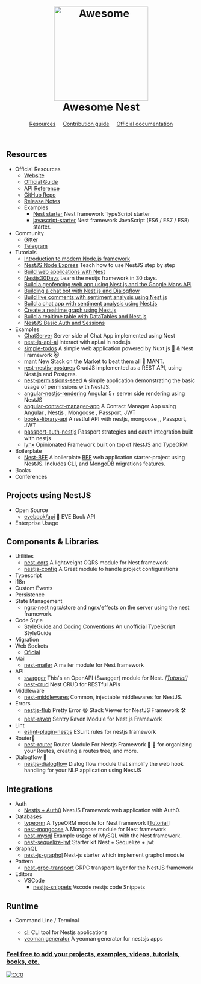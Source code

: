 <h1 align="center">
	<img width="250" src="https://camo.githubusercontent.com/18fe3feea5e3593c593e12e552494a3995eceacf/687474703a2f2f6b616d696c6d79736c69776965632e636f6d2f7075626c69632f6e6573742d6c6f676f2e706e672331" alt="Awesome">
  <br>
  <center>
    <strong>Awesome Nest</strong>
  </center>
</h1>

<p align="center">
	<a href="#resources">Resources</a>
  &nbsp;&nbsp;&nbsp;
	<a href="contributing.md">Contribution guide</a>
  &nbsp;&nbsp;&nbsp;
	<a href="https://nestjs.com">Official documentation</a>
</p>

<br>

## Resources

- Official Resources
  - [Website](https://nestjs.com)
  - [Official Guide](https://docs.nestjs.com)
  - [API Reference](https://docs.nestjs.com)
  - [GitHub Repo](https://github.com/nestjs/nest)
  - [Release Notes](https://github.com/nestjs/nest/blob/master/CHANGELOG.md)
  - Examples
    - [Nest starter](https://github.com/nestjs/typescript-starter) Nest framework TypeScript starter
    - [javascript-starter](https://github.com/nestjs/javascript-starter) Nest framework JavaScript (ES6 / ES7 / ES8) starter.
- Community
  - [Gitter](https://gitter.im/nestjs/)
  - [Telegram](https://t.me/nestjs)
- Tutorials
  - [Introduction to modern Node.js framework](https://kamilmysliwiec.com/nest-release-canditate-is-here-introduction-modern-node-js-framework)
  - [NestJS Node Express](https://auth0.com/blog/nestjs-brings-typescript-to-nodejs-and-express) Teach how to use NestJS step by step
  - [Build web applications with Nest](https://kamilmysliwiec.com/build-modern-scalable-node-js-web-applications-with-nest)
  - [Nestjs30Days](https://github.com/m24927605/Nestjs30Days) Learn the nestjs framework in 30 days.
  - [Build a geofencing web app using Nest.js and the Google Maps API](https://pusher.com/tutorials/geofencing-nestjs-googlemaps)
  - [Building a chat bot with Nest.js and Dialogflow](https://pusher.com/tutorials/chat-bot-nestjs)
  - [Build live comments with sentiment analysis using Nest.js](https://pusher.com/tutorials/live-comments-sentiment-analysis-nestjs)
  - [Build a chat app with sentiment analysis using Nest.js](https://pusher.com/tutorials/chat-sentiment-analysis-nestjs)
  - [Create a realtime graph using Nest.js](https://pusher.com/tutorials/realtime-graph-nestjs)
  - [Build a realtime table with DataTables and Nest.js](https://pusher.com/tutorials/realtime-table-datatables-nestjs)
  - [NestJS Basic Auth and Sessions](http://blog.exceptionfound.com/index.php/2018/06/07/nestjs-basic-auth-and-sessions/)
- Examples
  - [ChatServer](https://github.com/Pinedo11/nestDemo-ChatServer) Server side of Chat App implemented using Nest
  - [nest-js-api-ai](https://github.com/adrien2p/nest-js-api-ai) Interact with api.ai in node.js
  - [simple-todos](https://github.com/BruceHem/simple-todos) A simple web application powered by Nuxt.js :green_heart: & Nest Framework :heart_eyes_cat:
  - [mant](https://github.com/vladotesanovic/mant) New Stack on the Market to beat them all :ring: MANT.
  - [rest-nestjs-postgres](https://github.com/crudjs/rest-nestjs-postgres) CrudJS implemented as a REST API, using Nest.js and Postgres.
  - [nest-permissions-seed](https://github.com/EndyKaufman/nest-permissions-seed) A simple application demonstrating the basic usage of permissions with NestJS.
  - [angular-nestjs-rendering](https://github.com/Innovic-io/angular-nestjs-rendering) Angular 5+ server side rendering using NestJS
  - [angular-contact-manager-app](https://github.com/Abdallah-khalil/ContactManagerApp) A Contact Manager App using Angular , Nestjs ,  Mongoose , Passport, JWT 
  - [books-library-api](https://github.com/Abdallah-khalil/Books-Library-API) A restful API with nestjs, mongoose ,, Passport, JWT
  - [passport-auth-nestjs](https://github.com/Abdallah-khalil/NodeJsWithPassport) Passport strategies and oauth integration built with nestjs
  - [lynx](https://github.com/mentos1386/lynx) Opinionated Framework built on top of NestJS and TypeORM
- Boilerplate
  - [Nest-BFF](https://github.com/ahrnee/nestjs-bff) A boilerplate [BFF](https://samnewman.io/patterns/architectural/bff/) web application starter-project using NestJS. Includes CLI, and MongoDB migrations features.
- Books
- Conferences

## Projects using NestJS

- Open Source
  - [evebook/api](https://github.com/evebook/api) :milky_way: EVE Book API
- Enterprise Usage

## Components & Libraries

- Utilities
  - [nest-cqrs](https://github.com/nestjs/cqrs) A lightweight CQRS module for Nest framework
  - [nestjs-config](https://github.com/nestjs-community/nestjs-config) A Great module to handle project configurations
- Typescript
- i18n
- Custom Events
- Persistence
- State Management
  - [ngrx-nest](https://github.com/derekkite/ngrx-nest) ngrx/store and ngrx/effects on the server using the nest framework.
- Code Style
  - [StyleGuide and Coding Conventions](https://github.com/basarat/typescript-book/blob/master/docs/styleguide/styleguide.md) An unofficial TypeScript StyleGuide
- Migration
- Web Sockets
  - [Oficial](https://docs.nestjs.com/websockets/gateways)
- Mail
  - [nest-mailer](https://github.com/partyka95/nest-mailer) A mailer module for Nest framework
- API
  - [swagger](https://github.com/nestjs/swagger) This's an OpenAPI (Swagger) module for Nest. _[[Tutorial](https://docs.nestjs.com/recipes/swagger)]_
  - [nest-crud](https://github.com/zMotivat0r/nest-crud) Nest CRUD for RESTful APIs
- Middleware
  - [nest-middlewares](https://github.com/wbhob/nest-middlewares) Common, injectable middlewares for NestJS.
- Errors
  - [nestjs-flub](https://github.com/shekohex/nestjs-flub)  Pretty Error :tired_face: Stack Viewer for NestJS Framework :hammer_and_wrench:
  - [nest-raven](https://github.com/mentos1386/nest-raven) Sentry Raven Module for Nest.js Framework
- Lint
  - [eslint-plugin-nestjs](https://github.com/unlight/eslint-plugin-nestjs) ESLint rules for nestjs framework
- Router🚦
  - [nest-router](https://github.com/shekohex/nest-router) Router Module For Nestjs Framework 🚦 🚀
  	for organizing your Routes, creating a routes tree, and more.
- Dialogflow :satellite:
  - [nestjs-dialogflow](https://github.com/adrien2p/nestjs-dialogflow) Dialog flow module that simplify the web hook handling for your NLP application using NestJS

## Integrations

- Auth
  - [Nestjs + Auth0](https://github.com/cdiaz/nestjs-auth0) NestJS Framework web application with Auth0.
- Databases
  - [typeorm](https://github.com/nestjs/typeorm) A TypeORM module for Nest framework [[Tutorial](http://docs.nestjs.com/recipes/sql-typeorm)]
  - [nest-mongoose](https://github.com/nestjs/mongoose)  A Mongoose module for Nest framework
  - [nest-mysql](https://github.com/cdiaz/nest-mysql) Example usage of MySQL with the Nest framework.
  - [nest-sequelize-jwt](https://github.com/adrien2p/nest-js-sequelize-jwt) Starter kit Nest + Sequelize + jwt
- GraphQL
  - [nest-js-graphql](https://github.com/adrien2p/nest-js-graphql) Nest-js starter which implement graphql module
- Pattern
  - [nest-grpc-transport](https://github.com/fresh8/nestjs-grpc-transport) GRPC transport layer for the NestJS framework
- Editors
  - VSCode
    - [nestjs-snippets](https://github.com/ashinzekene/vscode-nestjs-snippets) Vscode nestjs code Snippets

## Runtime

- Command Line / Terminal

  - [cli](https://github.com/nestjs/nest-cli) CLI tool for Nestjs applications
  - [yeoman generator](https://github.com/ashinzekene/generator-nestjs-app) A yeoman generator for nestsjs apps

### [Feel free to add your projects, examples, videos, tutorials, books, etc.](./contributing.md)

<a href="https://creativecommons.org/publicdomain/zero/1.0/"><img src="https://camo.githubusercontent.com/da896acd40e1f4f275c2da6e1d830b2865803fc8/68747470733a2f2f692e6372656174697665636f6d6d6f6e732e6f72672f702f7a65726f2f312e302f38387833312e706e67" alt="CC0" data-canonical-src="https://i.creativecommons.org/p/zero/1.0/88x31.png" style="max-width:100%;"></a>
